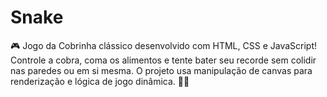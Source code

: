 # Snake
🎮 Jogo da Cobrinha clássico desenvolvido com HTML, CSS e JavaScript! Controle a cobra, coma os alimentos e tente bater seu recorde sem colidir nas paredes ou em si mesma. O projeto usa manipulação de canvas para renderização e lógica de jogo dinâmica. 🐍✨
